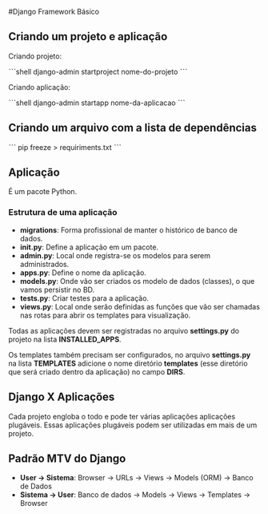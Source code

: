 #Django Framework Básico

## Criando um projeto e aplicação

Criando projeto:

ˋˋˋshell
django-admin startproject nome-do-projeto
ˋˋˋ 

Criando aplicação:

ˋˋˋshell
django-admin startapp nome-da-aplicacao
ˋˋˋ 

## Criando um arquivo com a lista de dependências

ˋˋˋ
pip freeze > requiriments.txt
ˋˋˋ 

## Aplicação

É um pacote Python.

### Estrutura de uma aplicação

- **migrations**: Forma profissional de manter o histórico de banco de dados.
- **__init__.py**: Define a aplicação em um pacote.
- **admin.py**: Local onde registra-se os modelos para serem administrados.
- **apps.py**: Define o nome da aplicação.
- **models.py**: Onde vão ser criados os modelo de dados (classes), o que vamos persistir no BD.
- **tests.py**: Criar testes para a aplicação.
- **views.py**: Local onde serão definidas as funções que vão ser chamadas nas rotas para abrir os templates para visualização.

Todas as aplicações devem ser registradas no arquivo **settings.py** do projeto na lista **INSTALLED_APPS**.

Os templates também precisam ser configurados, no arquivo **settings.py** na lista **TEMPLATES** adicione o nome diretório **templates** (esse diretório que será criado dentro da aplicação) no campo **DIRS**.

## Django X Aplicações

Cada projeto engloba o todo e pode ter várias aplicações aplicações plugáveis. Essas aplicações plugáveis podem ser utilizadas em mais de um projeto.

## Padrão MTV do Django

- **User -> Sistema**: Browser -> URLs -> Views -> Models (ORM) -> Banco de Dados
- **Sistema -> User**: Banco de dados -> Models -> Views -> Templates -> Browser





